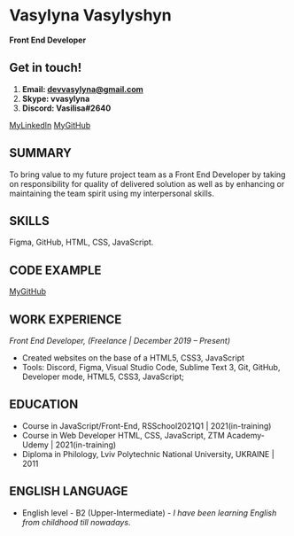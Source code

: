 # Vasylyna Vasylyshyn

**Front End Developer**

## Get in touch!

1. **Email: devvasylyna@gmail.com**
1. **Skype:  vvasylyna**
1. **Discord: Vasilisa#2640**

[MyLinkedIn](https://www.linkedin.com/in/vasylyna-vasylyshyn-13749818b/)
[MyGitHub](https://github.com/mermaidsdream)

## SUMMARY

To bring value to my future project team as a Front End Developer by taking on responsibility for quality of delivered solution as well as by enhancing or maintaining the team spirit using my interpersonal skills. 

## SKILLS

Figma, GitHub, HTML, CSS, JavaScript.              

## CODE EXAMPLE

[MyGitHub](https://github.com/mermaidsdream)

## WORK EXPERIENCE
   
   _Front End Developer,  (Freelance | December 2019 – Present)_

*	Created websites on the base of a HTML5, CSS3, JavaScript
*	Tools: Discord, Figma, Visual Studio Code, Sublime Text 3, Git, GitHub, Developer mode, HTML5, CSS3, JavaScript;

## EDUCATION

*	Course in JavaScript/Front-End, RSSchool2021Q1 | 2021(in-training)
*	Course in Web Developer HTML, CSS, JavaScript, ZTM Academy-Udemy | 2021(in-training)
*  Diploma in Philology, Lviv Polytechnic National University, UKRAINE | 2011
      
## ENGLISH LANGUAGE

* English level - B2 (Upper-Intermediate) - _I have been learning English from childhood till nowadays_.
